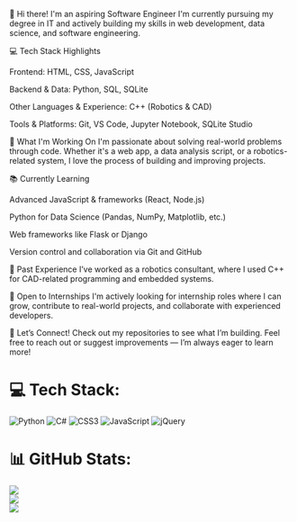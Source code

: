 👋 Hi there! I'm an aspiring Software Engineer
I'm currently pursuing my degree in IT and actively building my skills in web development, data science, and software engineering.

💻 Tech Stack Highlights

Frontend: HTML, CSS, JavaScript

Backend & Data: Python, SQL, SQLite

Other Languages & Experience: C++ (Robotics & CAD)

Tools & Platforms: Git, VS Code, Jupyter Notebook, SQLite Studio

🚀 What I'm Working On
I'm passionate about solving real-world problems through code. Whether it's a web app, a data analysis script, or a robotics-related system, I love the process of building and improving projects.

📚 Currently Learning

Advanced JavaScript & frameworks (React, Node.js)

Python for Data Science (Pandas, NumPy, Matplotlib, etc.)

Web frameworks like Flask or Django

Version control and collaboration via Git and GitHub

🤖 Past Experience
I’ve worked as a robotics consultant, where I used C++ for CAD-related programming and embedded systems.

📂 Open to Internships
I'm actively looking for internship roles where I can grow, contribute to real-world projects, and collaborate with experienced developers.

🔗 Let’s Connect!
Check out my repositories to see what I’m building. Feel free to reach out or suggest improvements — I’m always eager to learn more!


# 💻 Tech Stack:
![Python](https://img.shields.io/badge/python-3670A0?style=for-the-badge&logo=python&logoColor=ffdd54) ![C#](https://img.shields.io/badge/c%23-%23239120.svg?style=for-the-badge&logo=csharp&logoColor=white) ![CSS3](https://img.shields.io/badge/css3-%231572B6.svg?style=for-the-badge&logo=css3&logoColor=white) ![JavaScript](https://img.shields.io/badge/javascript-%23323330.svg?style=for-the-badge&logo=javascript&logoColor=%23F7DF1E)  ![jQuery](https://img.shields.io/badge/jquery-%230769AD.svg?style=for-the-badge&logo=jquery&logoColor=white)
# 📊 GitHub Stats:
![](https://github-readme-stats.vercel.app/api?username=codewithgradi&theme=merko&hide_border=false&include_all_commits=false&count_private=false)<br/>
![](https://nirzak-streak-stats.vercel.app/?user=codewithgradi&theme=merko&hide_border=false)<br/>
![](https://github-readme-stats.vercel.app/api/top-langs/?username=codewithgradi&theme=merko&hide_border=false&include_all_commits=false&count_private=false&layout=compact)



<!-- Proudly created with GPRM ( https://gprm.itsvg.in ) -->
